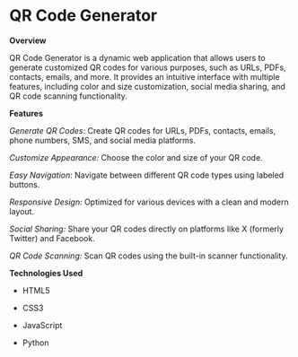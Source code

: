 # QR Code Generator

**Overview**

QR Code Generator is a dynamic web application that allows users to generate customized QR codes for various purposes, such as URLs, PDFs, contacts, emails, and more. It provides an intuitive interface with multiple features, including color and size customization, social media sharing, and QR code scanning functionality.

**Features**

*Generate QR Codes:* Create QR codes for URLs, PDFs, contacts, emails, phone numbers, SMS, and social media platforms.

*Customize Appearance:* Choose the color and size of your QR code.

*Easy Navigation:* Navigate between different QR code types using labeled buttons.

*Responsive Design:* Optimized for various devices with a clean and modern layout.

*Social Sharing:* Share your QR codes directly on platforms like X (formerly Twitter) and Facebook.

*QR Code Scanning:* Scan QR codes using the built-in scanner functionality.

**Technologies Used**

- HTML5

- CSS3

- JavaScript

- Python

